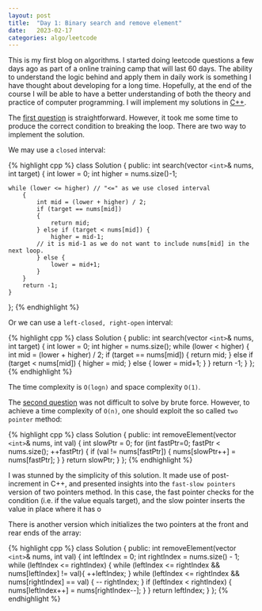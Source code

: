 ```yaml
---
layout: post
title:  "Day 1: Binary search and remove element"
date:   2023-02-17
categories: algo/leetcode
---
```

This is my first blog on algorithms. I started doing leetcode questions a few days ago as part of a online training camp that will last 60 days. The ability to understand the logic behind and apply them in daily work is something I have thought about developing for a long time. Hopefully, at the end of the course I will be able to have a better understanding of both the theory and practice of computer programming. I will implement my solutions in [C++](https://en.wikipedia.org/wiki/C%2B%2B).

The [first question](https://leetcode.com/problems/binary-search/) is straightforward. However, it took me some time to produce the correct condition to breaking the loop. There are two way to implement the solution.

We may use a `closed` interval:

{% highlight cpp %}
class Solution {
public:
    int search(vector `<int>`& nums, int target) {
        int lower = 0;
        int higher = nums.size()-1;

    while (lower <= higher) // "<=" as we use closed interval
        {
            int mid = (lower + higher) / 2;
            if (target == nums[mid])
            {
                return mid;
            } else if (target < nums[mid]) {
                higher = mid-1;
            // it is mid-1 as we do not want to include nums[mid] in the next loop.
            } else {
                lower = mid+1;
            }
        }
        return -1;
    }
};
{% endhighlight %}

Or we can use a `left-closed, right-open` interval:

{% highlight cpp %}
class Solution {
public:
    int search(vector `<int>`& nums, int target) {
        int lower = 0;
        int higher = nums.size();
        while (lower < higher)
        {
            int mid = (lower + higher) / 2;
        if (target == nums[mid])
            {
                return mid;
            } else if (target < nums[mid]) {
                higher = mid;
            } else {
                lower = mid+1;
            }
        }
        return -1;
    }
};
{% endhighlight %}

The time complexity is `O(logn)` and space complexity `O(1)`.

The [second question](https://leetcode.com/problems/remove-element/) was not difficult to solve by brute force. However, to achieve a time complexity of `O(n)`, one should exploit the so called `two pointer` method:

{% highlight cpp %}
class Solution {
public:
    int removeElement(vector `<int>`& nums, int val) {
        int slowPtr = 0;
        for (int fastPtr=0; fastPtr < nums.size(); ++fastPtr)
        {
    if (val != nums[fastPtr]) {
                nums[slowPtr++] = nums[fastPtr];
            }
        }
        return slowPtr;
    }
};
{% endhighlight %}

I was stunned by the simplicity of this solution. It made use of post-increment in C++, and presented insights into the `fast-slow pointers` version of two pointers method. In this case, the fast pointer checks for the condition (i.e. if the value equals target), and the slow pointer inserts the value in place where it has o

There is another version which initializes the two pointers at the front and rear ends of the array:

{% highlight cpp %}
class Solution {
public:
    int removeElement(vector `<int>`& nums, int val) {
        int leftIndex = 0;
        int rightIndex = nums.size() - 1;
        while (leftIndex <= rightIndex) {
            while (leftIndex <= rightIndex && nums[leftIndex] != val){
                ++leftIndex;
            }
            while (leftIndex <= rightIndex && nums[rightIndex] == val) {
                -- rightIndex;
            }
            if (leftIndex < rightIndex) {
                nums[leftIndex++] = nums[rightIndex--];
            }
        }
        return leftIndex;
    }
};
{% endhighlight %}
